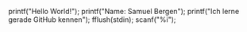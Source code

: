 printf("Hello World!");
printf("Name: Samuel Bergen");
printf("Ich lerne gerade GitHub kennen");
fflush(stdin);
scanf("%i");
